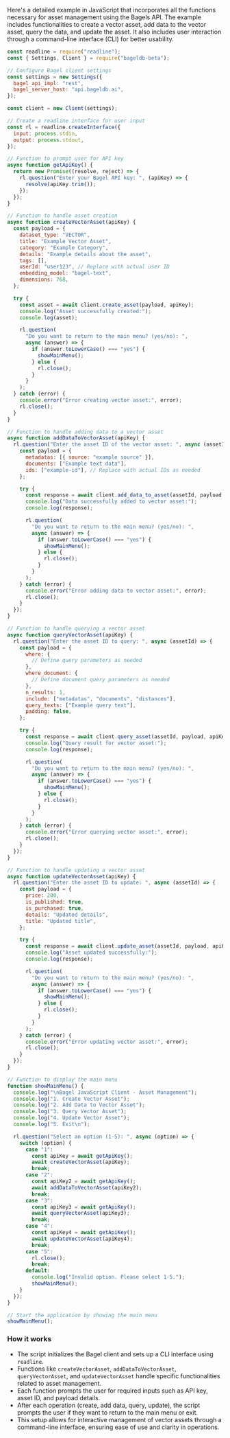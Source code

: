 Here's a detailed example in JavaScript that incorporates all the functions necessary for asset management using the Bagels API. The example includes functionalities to create a vector asset, add data to the vector asset, query the data, and update the asset. It also includes user interaction through a command-line interface (CLI) for better usability.

```javascript
const readline = require("readline");
const { Settings, Client } = require("bageldb-beta");

// Configure Bagel client settings
const settings = new Settings({
  bagel_api_impl: "rest",
  bagel_server_host: "api.bageldb.ai",
});

const client = new Client(settings);

// Create a readline interface for user input
const rl = readline.createInterface({
  input: process.stdin,
  output: process.stdout,
});

// Function to prompt user for API key
async function getApiKey() {
  return new Promise((resolve, reject) => {
    rl.question("Enter your Bagel API key: ", (apiKey) => {
      resolve(apiKey.trim());
    });
  });
}

// Function to handle asset creation
async function createVectorAsset(apiKey) {
  const payload = {
    dataset_type: "VECTOR",
    title: "Example Vector Asset",
    category: "Example Category",
    details: "Example details about the asset",
    tags: [],
    userId: "user123", // Replace with actual user ID
    embedding_model: "bagel-text",
    dimensions: 768,
  };

  try {
    const asset = await client.create_asset(payload, apiKey);
    console.log("Asset successfully created:");
    console.log(asset);

    rl.question(
      "Do you want to return to the main menu? (yes/no): ",
      async (answer) => {
        if (answer.toLowerCase() === "yes") {
          showMainMenu();
        } else {
          rl.close();
        }
      }
    );
  } catch (error) {
    console.error("Error creating vector asset:", error);
    rl.close();
  }
}

// Function to handle adding data to a vector asset
async function addDataToVectorAsset(apiKey) {
  rl.question("Enter the asset ID of the vector asset: ", async (assetId) => {
    const payload = {
      metadatas: [{ source: "example source" }],
      documents: ["Example text data"],
      ids: ["example-id"], // Replace with actual IDs as needed
    };

    try {
      const response = await client.add_data_to_asset(assetId, payload, apiKey);
      console.log("Data successfully added to vector asset:");
      console.log(response);

      rl.question(
        "Do you want to return to the main menu? (yes/no): ",
        async (answer) => {
          if (answer.toLowerCase() === "yes") {
            showMainMenu();
          } else {
            rl.close();
          }
        }
      );
    } catch (error) {
      console.error("Error adding data to vector asset:", error);
      rl.close();
    }
  });
}

// Function to handle querying a vector asset
async function queryVectorAsset(apiKey) {
  rl.question("Enter the asset ID to query: ", async (assetId) => {
    const payload = {
      where: {
        // Define query parameters as needed
      },
      where_document: {
        // Define document query parameters as needed
      },
      n_results: 1,
      include: ["metadatas", "documents", "distances"],
      query_texts: ["Example query text"],
      padding: false,
    };

    try {
      const response = await client.query_asset(assetId, payload, apiKey);
      console.log("Query result for vector asset:");
      console.log(response);

      rl.question(
        "Do you want to return to the main menu? (yes/no): ",
        async (answer) => {
          if (answer.toLowerCase() === "yes") {
            showMainMenu();
          } else {
            rl.close();
          }
        }
      );
    } catch (error) {
      console.error("Error querying vector asset:", error);
      rl.close();
    }
  });
}

// Function to handle updating a vector asset
async function updateVectorAsset(apiKey) {
  rl.question("Enter the asset ID to update: ", async (assetId) => {
    const payload = {
      price: 200,
      is_published: true,
      is_purchased: true,
      details: "Updated details",
      title: "Updated title",
    };

    try {
      const response = await client.update_asset(assetId, payload, apiKey);
      console.log("Asset updated successfully:");
      console.log(response);

      rl.question(
        "Do you want to return to the main menu? (yes/no): ",
        async (answer) => {
          if (answer.toLowerCase() === "yes") {
            showMainMenu();
          } else {
            rl.close();
          }
        }
      );
    } catch (error) {
      console.error("Error updating vector asset:", error);
      rl.close();
    }
  });
}

// Function to display the main menu
function showMainMenu() {
  console.log("\nBagel JavaScript Client - Asset Management");
  console.log("1. Create Vector Asset");
  console.log("2. Add Data to Vector Asset");
  console.log("3. Query Vector Asset");
  console.log("4. Update Vector Asset");
  console.log("5. Exit\n");

  rl.question("Select an option (1-5): ", async (option) => {
    switch (option) {
      case "1":
        const apiKey = await getApiKey();
        await createVectorAsset(apiKey);
        break;
      case "2":
        const apiKey2 = await getApiKey();
        await addDataToVectorAsset(apiKey2);
        break;
      case "3":
        const apiKey3 = await getApiKey();
        await queryVectorAsset(apiKey3);
        break;
      case "4":
        const apiKey4 = await getApiKey();
        await updateVectorAsset(apiKey4);
        break;
      case "5":
        rl.close();
        break;
      default:
        console.log("Invalid option. Please select 1-5.");
        showMainMenu();
    }
  });
}

// Start the application by showing the main menu
showMainMenu();
```

### How it works

- The script initializes the Bagel client and sets up a CLI interface using `readline`.
- Functions like `createVectorAsset`, `addDataToVectorAsset`, `queryVectorAsset`, and `updateVectorAsset` handle specific functionalities related to asset management.
- Each function prompts the user for required inputs such as API key, asset ID, and payload details.
- After each operation (create, add data, query, update), the script prompts the user if they want to return to the main menu or exit.
- This setup allows for interactive management of vector assets through a command-line interface, ensuring ease of use and clarity in operations.
